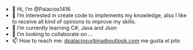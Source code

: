 - 👋 Hi, I’m @Palacios1416
- 👀 I’m interested in create code to implements my knowledge, also I like to receive all kind of opinions to improve my skills.
- 🌱 I’m currently learning C#, Java and Json
- 💞️ I’m looking to collaborate on ...
- 📫 How to reach me:
        dpalaciosurbina@outlook.com
  me gusta el pito
